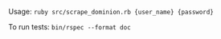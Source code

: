 Usage: `ruby src/scrape_dominion.rb {user_name} {password}`

To run tests: `bin/rspec --format doc`
